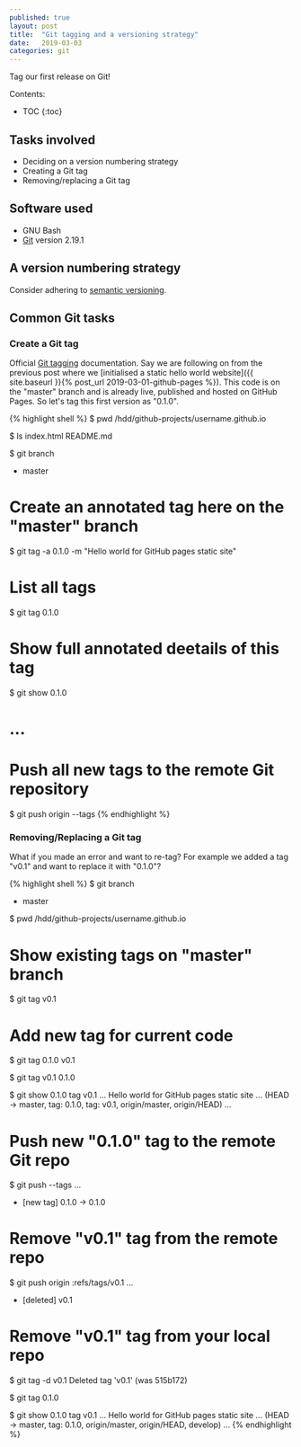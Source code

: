 ```yaml
---
published: true 
layout: post
title:  "Git tagging and a versioning strategy"
date:   2019-03-03
categories: git
---
```


Tag our first release on Git! 

Contents:
* TOC
{:toc}

## Tasks involved

- Deciding on a version numbering strategy
- Creating a Git tag
- Removing/replacing a Git tag

## Software used

- GNU Bash
- [Git](https://git-scm.com) version 2.19.1

## A version numbering strategy

Consider adhering to [semantic versioning](https://semver.org/). 

## Common Git tasks
### Create a Git tag

Official [Git tagging](https://git-scm.com/book/en/v2/Git-Basics-Tagging) documentation.
Say we are following on from the previous post where we [initialised a static hello world website]({{ site.baseurl }}{% post_url 2019-03-01-github-pages %}). 
This code is on the "master" branch and is already live, published and hosted on GitHub Pages.
So let's tag this first version as "0.1.0". 

{% highlight shell %}
$ pwd
/hdd/github-projects/username.github.io

$ ls
index.html  README.md

$ git branch
* master

# Create an annotated tag here on the "master" branch
$ git tag -a 0.1.0 -m "Hello world for GitHub pages static site"

# List all tags
$ git tag
0.1.0

# Show full annotated deetails of this tag
$ git show 0.1.0
# ...

# Push all new tags to the remote Git repository
$ git push origin --tags
{% endhighlight %}

### Removing/Replacing a Git tag

What if you made an error and want to re-tag? For example we added a tag "v0.1" and want to replace it with "0.1.0"?

{% highlight shell %}
$ git branch
* master

$ pwd
/hdd/github-projects/username.github.io

# Show existing tags on "master" branch
$ git tag
v0.1

# Add new tag for current code
$ git tag 0.1.0 v0.1

$ git tag
v0.1
0.1.0

$ git show 0.1.0
tag v0.1
...
Hello world for GitHub pages static site
... (HEAD -> master, tag: 0.1.0, tag: v0.1, origin/master, origin/HEAD)
...

# Push new "0.1.0" tag to the remote Git repo
$ git push --tags
...
 * [new tag]         0.1.0 -> 0.1.0

# Remove "v0.1" tag from the remote repo
$ git push origin :refs/tags/v0.1
...
 - [deleted]         v0.1

# Remove "v0.1" tag from your local repo
$ git tag -d v0.1
Deleted tag 'v0.1' (was 515b172)

$ git tag
0.1.0

$ git show 0.1.0
tag v0.1
...
Hello world for GitHub pages static site
... (HEAD -> master, tag: 0.1.0, origin/master, origin/HEAD, develop)
...
{% endhighlight %}
